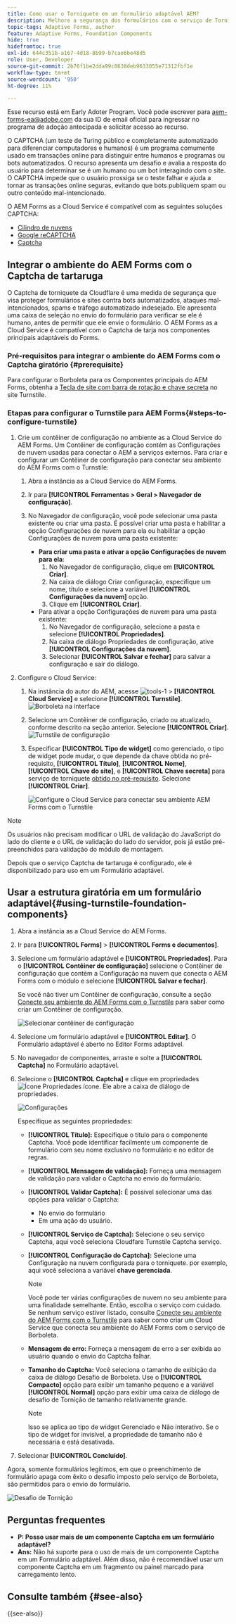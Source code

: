 ```yaml
---
title: Como usar o Torniquete em um formulário adaptável AEM?
description: Melhore a segurança dos formulários com o serviço de Tornição sem esforço. Guia passo a passo no interior.
topic-tags: Adaptive Forms, author
feature: Adaptive Forms, Foundation Components
hide: true
hidefromtoc: true
exl-id: 644c351b-a167-4d18-8b99-b7cae6be48d5
role: User, Developer
source-git-commit: 2b76f1be2dda99c8638deb9633055e71312fbf1e
workflow-type: tm+mt
source-wordcount: '950'
ht-degree: 11%

---
```


<span class="preview"> Esse recurso está em Early Adoter Program. Você pode escrever para aem-forms-ea@adobe.com da sua ID de email oficial para ingressar no programa de adoção antecipada e solicitar acesso ao recurso. </span>

O CAPTCHA (um teste de Turing público e completamente automatizado para diferenciar computadores e humanos) é um programa comumente usado em transações online para distinguir entre humanos e programas ou bots automatizados. O recurso apresenta um desafio e avalia a resposta do usuário para determinar se é um humano ou um bot interagindo com o site. O CAPTCHA impede que o usuário prossiga se o teste falhar e ajuda a tornar as transações online seguras, evitando que bots publiquem spam ou outro conteúdo mal-intencionado.

O AEM Forms as a Cloud Service é compatível com as seguintes soluções CAPTCHA:

* [Cilindro de nuvens](#integrate-aem-forms-environment-with-turnstile-captcha)
* [Google reCAPTCHA](/help/forms/captcha-adaptive-forms.md)
* [Captcha](/help/forms/integrate-adaptive-forms-hcaptcha.md)

## Integrar o ambiente do AEM Forms com o Captcha de tartaruga

O Captcha de torniquete da Cloudflare é uma medida de segurança que visa proteger formulários e sites contra bots automatizados, ataques mal-intencionados, spams e tráfego automatizado indesejado. Ele apresenta uma caixa de seleção no envio do formulário para verificar se ele é humano, antes de permitir que ele envie o formulário. O AEM Forms as a Cloud Service é compatível com o Captcha de tarja nos componentes principais adaptáveis do Forms.

<!-- ![Turnstile](assets/Turnstile-challenge.png)-->

### Pré-requisitos para integrar o ambiente do AEM Forms com o Captcha giratório {#prerequisite}

Para configurar o Borboleta para os Componentes principais do AEM Forms, obtenha a [Tecla de site com barra de rotação e chave secreta](https://developers.cloudflare.com/turnstile/get-started/) no site Turnstile.

### Etapas para configurar o Turnstile para AEM Forms{#steps-to-configure-turnstile}

1. Crie um contêiner de configuração no ambiente as a Cloud Service do AEM Forms. Um Contêiner de configuração contém as Configurações de nuvem usadas para conectar o AEM a serviços externos. Para criar e configurar um Contêiner de configuração para conectar seu ambiente do AEM Forms com o Turnstile:
   1. Abra a instância as a Cloud Service do AEM Forms.
   1. Ir para **[!UICONTROL Ferramentas > Geral > Navegador de configuração]**.
   1. No Navegador de configuração, você pode selecionar uma pasta existente ou criar uma pasta. É possível criar uma pasta e habilitar a opção Configurações de nuvem para ela ou habilitar a opção Configurações de nuvem para uma pasta existente:

      * **Para criar uma pasta e ativar a opção Configurações de nuvem para ela**:
         1. No Navegador de configuração, clique em **[!UICONTROL Criar]**.
         1. Na caixa de diálogo Criar configuração, especifique um nome, título e selecione a variável **[!UICONTROL Configurações da nuvem]** opção.
         1. Clique em **[!UICONTROL Criar]**.
      * Para ativar a opção Configurações de nuvem para uma pasta existente:
         1. No Navegador de configuração, selecione a pasta e selecione **[!UICONTROL Propriedades]**.
         1. Na caixa de diálogo Propriedades de configuração, ative **[!UICONTROL Configurações da nuvem]**.
         1. Selecionar **[!UICONTROL Salvar e fechar]** para salvar a configuração e sair do diálogo.

1. Configure o Cloud Service:
   1. Na instância do autor do AEM, acesse ![tools-1](assets/tools-1.png) > **[!UICONTROL Cloud Service]** e selecione **[!UICONTROL Turnstile]**.
      ![Borboleta na interface](assets/turnstile-in-ui.png)
   1. Selecione um Contêiner de configuração, criado ou atualizado, conforme descrito na seção anterior. Selecione **[!UICONTROL Criar]**.
      ![Turnstile de configuração](assets/config-hcaptcha.png)
   1. Especificar **[!UICONTROL Tipo de widget]** como gerenciado, o tipo de widget pode mudar, o que depende da chave obtida no pré-requisito, **[!UICONTROL Título]**, **[!UICONTROL Nome]**, **[!UICONTROL Chave do site]**, e **[!UICONTROL Chave secreta]** para serviço de torniquete [obtido no pré-requisito](#prerequisite). Selecione **[!UICONTROL Criar]**.

      ![Configure o Cloud Service para conectar seu ambiente AEM Forms com o Turnstile](assets/config-turntstile.png)

>[!NOTE]
> Os usuários não precisam modificar o URL de validação do JavaScript do lado do cliente e o URL de validação do lado do servidor, pois já estão pré-preenchidos para validação do módulo de montagem.

Depois que o serviço Captcha de tartaruga é configurado, ele é disponibilizado para uso em um Formulário adaptável.

## Usar a estrutura giratória em um formulário adaptável{#using-turnstile-foundation-components}

1. Abra a instância as a Cloud Service do AEM Forms.
1. Ir para **[!UICONTROL Forms]** > **[!UICONTROL Forms e documentos]**.
1. Selecione um formulário adaptável e **[!UICONTROL Propriedades]**. Para o **[!UICONTROL Contêiner de configuração]** selecione o Contêiner de configuração que contém a Configuração na nuvem que conecta o AEM Forms com o módulo e selecione **[!UICONTROL Salvar e fechar]**.

   Se você não tiver um Contêiner de configuração, consulte a seção [Conecte seu ambiente do AEM Forms com o Turnstile](#connect-your-forms-environment-with-turnstile-service) para saber como criar um Contêiner de configuração.

   ![Selecionar contêiner de configuração](/help/forms/assets/captcha-properties.png)

1. Selecione um formulário adaptável e **[!UICONTROL Editar]**. O Formulário adaptável é aberto no Editor Forms adaptável.
1. No navegador de componentes, arraste e solte a **[!UICONTROL Captcha]** no Formulário adaptável.
1. Selecione o **[!UICONTROL Captcha]** e clique em propriedades ![Ícone Propriedades](assets/configure-icon.svg) ícone. Ele abre a caixa de diálogo de propriedades.

   ![Configurações](assets/turnstile-setting-v1.png)

   Especifique as seguintes propriedades:

   * **[!UICONTROL Título]:** Especifique o título para o componente Captcha. Você pode identificar facilmente um componente de formulário com seu nome exclusivo no formulário e no editor de regras.
   * **[!UICONTROL Mensagem de validação]:** Forneça uma mensagem de validação para validar o Captcha no envio do formulário.
   * **[!UICONTROL Validar Captcha]:** É possível selecionar uma das opções para validar o Captcha:
      * No envio do formulário
      * Em uma ação do usuário.
   * **[!UICONTROL Serviço de Captcha]:** Selecione o seu serviço Captcha, aqui você seleciona Cloudfare Turnstile Captcha serviço.
   * **[!UICONTROL Configuração do Captcha]:** Selecione uma Configuração na nuvem configurada para o torniquete. por exemplo, aqui você seleciona a variável **chave gerenciada**.
     >[!NOTE]
     >Você pode ter várias configurações de nuvem no seu ambiente para uma finalidade semelhante. Então, escolha o serviço com cuidado. Se nenhum serviço estiver listado, consulte [Conecte seu ambiente do AEM Forms com o Turnstile](#connect-your-forms-environment-with-turnstile-service) para saber como criar um Cloud Service que conecta seu ambiente do AEM Forms com o serviço de Borboleta.

   * **Mensagem de erro:** Forneça a mensagem de erro a ser exibida ao usuário quando o envio do Captcha falhar.
   * **Tamanho do Captcha:** Você seleciona o tamanho de exibição da caixa de diálogo Desafio de Borboleta. Use o **[!UICONTROL Compacto]** opção para exibir um tamanho pequeno e a variável **[!UICONTROL Normal]** opção para exibir uma caixa de diálogo de desafio de Tornição de tamanho relativamente grande.


     >[!NOTE]
     >Isso se aplica ao tipo de widget Gerenciado e Não interativo. Se o tipo de widget for invisível, a propriedade de tamanho não é necessária e está desativada.

1. Selecionar **[!UICONTROL Concluído]**.

Agora, somente formulários legítimos, em que o preenchimento de formulário apaga com êxito o desafio imposto pelo serviço de Borboleta, são permitidos para o envio do formulário.

![Desafio de Tornição](assets/turnstile-challenge.png)

## Perguntas frequentes

* **P: Posso usar mais de um componente Captcha em um formulário adaptável?**
* **Ans:** Não há suporte para o uso de mais de um componente Captcha em um Formulário adaptável. Além disso, não é recomendável usar um componente Captcha em um fragmento ou painel marcado para carregamento lento.

## Consulte também {#see-also}

{{see-also}}
